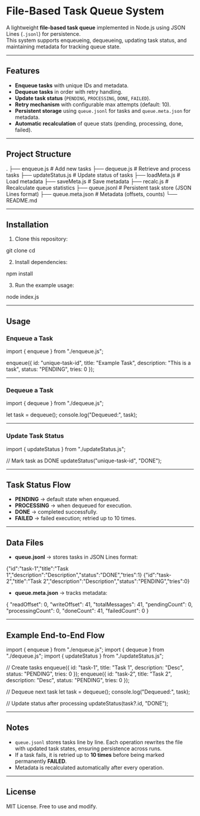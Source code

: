# File-Based Task Queue System

A lightweight **file-based task queue** implemented in Node.js using JSON Lines (`.jsonl`) for persistence.  
This system supports enqueueing, dequeueing, updating task status, and maintaining metadata for tracking queue state.

---

## Features

- **Enqueue tasks** with unique IDs and metadata.  
- **Dequeue tasks** in order with retry handling.  
- **Update task status** (`PENDING`, `PROCESSING`, `DONE`, `FAILED`).  
- **Retry mechanism** with configurable max attempts (default: 10).  
- **Persistent storage** using `queue.jsonl` for tasks and `queue.meta.json` for metadata.  
- **Automatic recalculation** of queue stats (pending, processing, done, failed).  

---

## Project Structure

.
├── enqueue.js # Add new tasks
├── dequeue.js # Retrieve and process tasks
├── updateStatus.js # Update status of tasks
├── loadMeta.js # Load metadata
├── saveMeta.js # Save metadata
├── recalc.js # Recalculate queue statistics
├── queue.jsonl # Persistent task store (JSON Lines format)
├── queue.meta.json # Metadata (offsets, counts)
└── README.md


---

## Installation

1. Clone this repository:

git clone <your-repo-url>
cd <your-repo>


2. Install dependencies:

npm install


3. Run the example usage:

node index.js


---

## Usage

### Enqueue a Task

import { enqueue } from "./enqueue.js";

enqueue({
    id: "unique-task-id",
    title: "Example Task",
    description: "This is a task",
    status: "PENDING",
    tries: 0
});


---

### Dequeue a Task

import { dequeue } from "./dequeue.js";

let task = dequeue();
console.log("Dequeued:", task);


---

### Update Task Status

import { updateStatus } from "./updateStatus.js";

// Mark task as DONE
updateStatus("unique-task-id", "DONE");


---

## Task Status Flow

- **PENDING** → default state when enqueued.  
- **PROCESSING** → when dequeued for execution.  
- **DONE** → completed successfully.  
- **FAILED** → failed execution; retried up to 10 times.  

---

## Data Files

- **queue.jsonl** → stores tasks in JSON Lines format:  

{"id":"task-1","title":"Task 1","description":"Description","status":"DONE","tries":1}
{"id":"task-2","title":"Task 2","description":"Description","status":"PENDING","tries":0}


- **queue.meta.json** → tracks metadata:  

{
    "readOffset": 0,
    "writeOffset": 41,
    "totalMessages": 41,
    "pendingCount": 0,
    "processingCount": 0,
    "doneCount": 41,
    "failedCount": 0
}


---

## Example End-to-End Flow

import { enqueue } from "./enqueue.js";
import { dequeue } from "./dequeue.js";
import { updateStatus } from "./updateStatus.js";

// Create tasks
enqueue({ id: "task-1", title: "Task 1", description: "Desc", status: "PENDING", tries: 0 });
enqueue({ id: "task-2", title: "Task 2", description: "Desc", status: "PENDING", tries: 0 });

// Dequeue next task
let task = dequeue();
console.log("Dequeued:", task);

// Update status after processing
updateStatus(task?.id, "DONE");


---

## Notes
- `queue.jsonl` stores tasks line by line. Each operation rewrites the file with updated task states, ensuring persistence across runs.
- If a task fails, it is retried up to **10 times** before being marked permanently **FAILED**.  
- Metadata is recalculated automatically after every operation.  

---

## License

MIT License. Free to use and modify.